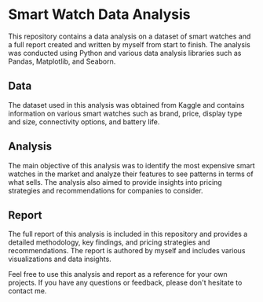 

# Smart Watch Data Analysis

This repository contains a data analysis on a dataset of smart watches and a full report created and written by myself from start to finish. The analysis was conducted using Python and various data analysis libraries such as Pandas, Matplotlib, and Seaborn.

## Data

The dataset used in this analysis was obtained from Kaggle and contains information on various smart watches such as brand, price, display type and size, connectivity options, and battery life.

## Analysis

The main objective of this analysis was to identify the most expensive smart watches in the market and analyze their features to see patterns in terms of what sells. The analysis also aimed to provide insights into pricing strategies and recommendations for companies to consider.

## Report

The full report of this analysis is included in this repository and provides a detailed methodology, key findings, and pricing strategies and recommendations. The report is authored by myself and includes various visualizations and data insights.

Feel free to use this analysis and report as a reference for your own projects. If you have any questions or feedback, please don't hesitate to contact me.

